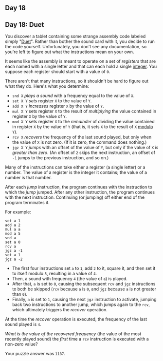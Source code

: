 ## Day 18

## Day 18: Duet

You discover a tablet containing some strange assembly code labeled simply "[Duet](https://en.wikipedia.org/wiki/Duet)".
Rather than bother the sound card with it, you decide to run the code yourself. Unfortunately, you don't see any documentation,
so you're left to figure out what the instructions mean on your own.

It seems like the assembly is meant to operate on a set of _registers_ that are each named with a single letter and that can each
hold a single [integer](https://en.wikipedia.org/wiki/Integer). You suppose each register should start with a value of `0`.

There aren't that many instructions, so it shouldn't be hard to figure out what they do. Here's what you determine:

- `snd X` _plays a sound_ with a frequency equal to the value of `X`.
- `set X Y` _sets_ register `X` to the value of `Y`.
- `add X Y` _increases_ register `X` by the value of `Y`.
- `mul X Y` sets register `X` to the result of _multiplying_ the value contained in register `X` by the value of `Y`.
- `mod X Y` sets register `X` to the _remainder_ of dividing the value contained in register `X` by the value of `Y` (that is, it sets `X` to the result of `X` [modulo](https://en.wikipedia.org/wiki/Modulo_operation) `Y`).
- `rcv X` _recovers_ the frequency of the last sound played, but only when the value of `X` is not zero. (If it is zero, the command does nothing.)
- `jgz X Y` _jumps_ with an offset of the value of `Y`, but only if the value of `X` is _greater than zero_. (An offset of `2` skips the next instruction, an offset of `-1` jumps to the previous instruction, and so on.)

Many of the instructions can take either a register (a single letter) or a number. The value of a register is the integer it contains;
the value of a number is that number.

After each _jump_ instruction, the program continues with the instruction to which the _jump_ jumped. After any other instruction,
the program continues with the next instruction. Continuing (or jumping) off either end of the program terminates it.

For example:

```
set a 1
add a 2
mul a a
mod a 5
snd a
set a 0
rcv a
jgz a -1
set a 1
jgz a -2
```

- The first four instructions set `a` to `1`, add `2` to it, square it, and then set it to itself modulo `5`, resulting in a value of `4`.
- Then, a sound with frequency `4` (the value of `a`) is played.
- After that, `a` is set to `0`, causing the subsequent `rcv` and `jgz` instructions to both be skipped (`rcv` because `a` is `0`, and `jgz` because `a` is not greater than `0`).
- Finally, `a` is set to `1`, causing the next `jgz` instruction to activate, jumping back two instructions to another jump, which jumps again to the `rcv`, which ultimately triggers the _recover_ operation.

At the time the _recover_ operation is executed, the frequency of the last sound played is `4`.

_What is the value of the recovered frequency_ (the value of the most recently played sound) the _first_ time a `rcv` instruction is
executed with a non-zero value?

Your puzzle answer was `1187`.
